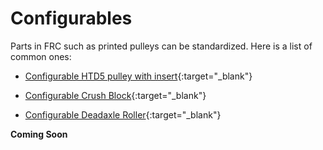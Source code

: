 # Configurables

Parts in FRC such as printed pulleys can be standardized. Here is a list of common ones:

- [Configurable HTD5 pulley with insert](https://cad.onshape.com/documents/1973852def0977766907d522/w/3b3aef7f385e0e80f92d0693/e/6940892cec83837534400b07 "Configurable HTD5 Pulleys Onshape Document"){:target="_blank"}

- [Configurable Crush Block](https://cad.onshape.com/documents/e9e11d824a8fd8257028a1dc/w/f7b6e9fba39a61f82e20be62/e/b6f099050d1db039691ace49 "Configurable Crush Block Onshape Document"){:target="_blank"}

- [Configurable Deadaxle Roller](https://cad.onshape.com/documents/b75886a5660c38eee7d50e47/w/58faeca16d5b2008a9485b5c/e/6274f59b451ed6222cd7523d "Configurable Deadaxle Roller Onshape Document"){:target="_blank"}


**Coming Soon**

<br>
